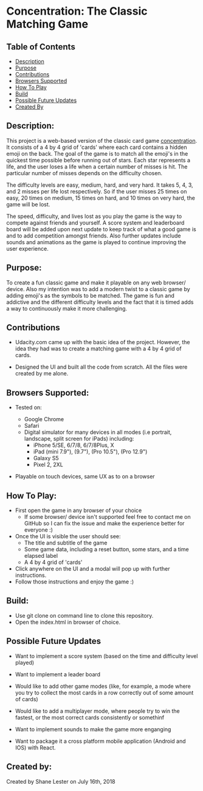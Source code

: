 # Concentration: The Classic Matching Game

## Table of Contents

* [Description](#description)
* [Purpose](#purpose)
* [Contributions](#contributions)
* [Browsers Supported](#browsers-supported)
* [How To Play](#how-to-play)
* [Build](#build)
* [Possible Future Updates](#possible-future-updates)
* [Created By](#created-by)

## Description: 
This project is a web-based version of the classic card game [concentration](https://en.wikipedia.org/wiki/Concentration_(game)). It consists of a 4 by 4 grid
of 'cards' where each card contains a hidden emoji on the back. The goal of the game
is to match all the emoji's in the quickest time possible before running out of
stars. Each star represents a life, and the user loses a life when a certain number
of misses is hit. The particular number of misses depends on the difficulty chosen. 

The difficulty levels are easy, medium, hard, and very hard. It takes 5, 4, 3, and 2 misses
per life lost respectively. So if the user misses 25 times on easy, 20 times on medium, 15 times on hard, 
and 10 times on very hard, the game will be lost.

The speed, difficulty, and lives lost as you play the game is the way to compete against friends and yourself. A score
system and leaderboard board will be added upon next update to keep track of what a good game is and to add competition
amongst friends. Also further updates include sounds and animations as the game is played to continue improving the user experience.

## Purpose:     
To create a fun classic game and make it playable on any web browser/ device. Also my intention was to add a modern twist to a classic game by adding emoji's as the symbols to be matched. The game is fun and addictive and the different difficulty levels and the fact that it is timed adds a way to continuously make it more challenging.

## Contributions

- Udacity.com came up with the basic idea of the project. However, the idea they had was to create a matching game with a 4 by 4 grid of cards.

- Designed the UI and built all the code from scratch. All the files were created by me alone. 

## Browsers Supported:

- Tested on:
	- Google Chrome 
	- Safari
	- Digital simulator for many devices in all modes (i.e portrait, landscape, split screen for iPads) including:
		- iPhone 5/SE, 6/7/8, 6/7/8Plus, X
		- iPad (mini 7.9"), (9.7"), (Pro 10.5"), (Pro 12.9")
		- Galaxy S5
		- Pixel 2, 2XL

- Playable on touch devices, same UX as to on a browser

## How To Play:   

- First open the game in any browser of your choice 
	- If some browser/ device isn't supported feel free to contact me on GitHub so I can fix the issue and make the experience better for everyone :)
- Once the UI is visible the user should see:
	- The title and subtitle of the game
	- Some game data, including a reset button, some stars, and a time elapsed label
	- A 4 by 4 grid of 'cards'
- Click anywhere on the UI and a modal will pop up with further instructions. 
- Follow those instructions and enjoy the game :)


## Build:
- Use git clone on command line to clone this repository.
- Open the index.html in browser of choice. 

## Possible Future Updates
- Want to implement a score system (based on the time and difficulty level played)

- Want to implement a leader board

- Would like to add other game modes (like, for example, a mode where you try to collect the most cards in a row correctly out of some amount of cards)

- Would like to add a multiplayer mode, where people try to win the fastest, or the most correct cards consistently or somethinf

- Want to implement sounds to make the game more enganging

- Want to package it a cross platform mobile application (Android and IOS) with React. 

## Created by:

Created by Shane Lester on July 16th, 2018